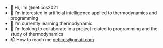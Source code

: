 - 👋 Hi, I’m @neticos2021
- 👀 I’m interested in artificial intelligence applied to thermodynamics and programming
- 🌱 I’m currently learning thermodynamic
- 💞️ I’m looking to collaborate in a project related to programming and the study of thermodynamics
- 📫 How to reach me neticos@gmail.com

<!---
neticos2021/neticos2021 is a ✨ special ✨ repository because its `README.md` (this file) appears on your GitHub profile.
You can click the Preview link to take a look at your changes.
--->
